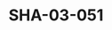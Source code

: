 ---
pid: SHA-03-051
title: SHA-03-051
language: en
collection: Sharhabil Ahmed
original_label: 
rights: Sharhabil Ahmed
location_of_original: Sharhabil Ahmed
photographer_or_studio: 
scanned_from: photograph 10.1 by 15.1
_date: '2000'
location: Egypt, Cairo
description: 'Sharhabil Ahmed and band performing '
additional_notes: 
permission_display: 'yes'
on_server: 'no'
on_website: 'no'
permalink: /photopages/en/SHA-03-051.html
layout: photo-page
---